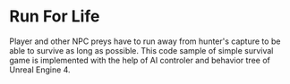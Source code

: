 # Run For Life
Player and other NPC preys have to run away from hunter's capture to be able to survive as long as possible. This code sample of simple survival game is implemented with the help of AI controler and behavior tree of Unreal Engine 4.
